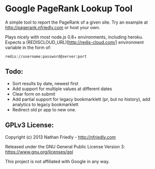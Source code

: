 Google PageRank Lookup Tool
===========================

A simple tool to report the PageRank of a given site. Try an example at 
http://pagerank.nfriedly.com or host your own. 

Plays nicely with most node.js 0.8+ environments, including heroku. Expects a 
(REDISCLOUD_URL)[http://redis-cloud.com/] environment variable in the form of:

    redis://username:password@server:port


Todo:
-----

* Sort results by date, newest first
* Add support for multiple values at different dates
* Clear form on submit
* Add partial support for legacy bookmarklett (pr, but no history), add analytics to legacy bookmarklett
* Redirect old pr app to new one.


GPLv3 License:
--------------

Copyright (c) 2013 Nathan Friedly - http://nfriedly.com

Released under the GNU General Public License Version 3:  https://www.gnu.org/licenses/gpl

This project is not affiliated with Google in any way.